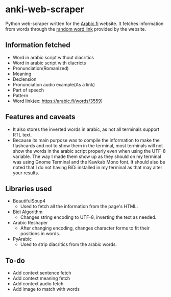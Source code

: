 # anki-web-scraper

Python web-scraper written for the [Arabic.fi](https://arabic.fi/) website. It fetches information from words through the [random word link](https://arabic.fi/random-word) provided by the website.

## Information fetched

- Word in arabic script without diacritics
- Word in arabic script with diacricts
- Pronunciation(Romanized)
- Meaning
- Declension
- Pronunciation audio example(As a link)
- Part of speech
- Pattern
- Word link(ex: https://arabic.fi/words/3559)

## Features and caveats

- It also stores the inverted words in arabic, as not all terminals support RTL text.
- Because its main purpose was to compile the information to make the flashcards and not to show them in the terminal, most terminals will not show the words in the arabic script properly even when using the UTF-8 variable. The way I made them show up as they should on my terminal was using Gnome Terminal and the Kawkab Mono font. It should also be noted that I do not having BiDi installed in my terminal as that may alter your results.

## Libraries used

- BeautifulSoup4
  - Used to fetch all the information from the page's HTML.
- Bidi Algorithm
  - Changes string encoding to UTF-8, inverting the text as needed.
- Arabic Reshaper
  - After changing encoding, changes character forms to fit their positions in words.
- PyArabic
  - Used to strip diacritics from the arabic words.

## To-do

- Add context sentence fetch
- Add context meaning fetch
- Add context audio fetch
- Add image to match with words
